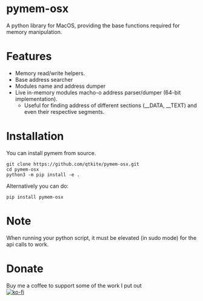 # pymem-osx
A python library for MacOS, providing the base functions required for memory manipulation.

# Features
- Memory read/write helpers.
- Base address searcher
- Modules name and address dumper
- Live in-memory modules macho-o address parser/dumper (64-bit implementation).
  - Useful for finding address of different sections (__DATA, __TEXT) and even their respective segments.

# Installation
You can install pymem from source.
```
git clone https://github.com/qtkite/pymem-osx.git
cd pymem-osx
python3 -m pip install -e .
```

Alternatively you can do:
```
pip install pymem-osx
```
# Note
When running your python script, it must be elevated (in sudo mode) for the api calls to work.

# Donate
Buy me a coffee to support some of the work I put out  
[![ko-fi](https://ko-fi.com/img/githubbutton_sm.svg)](https://ko-fi.com/B0B65F2OS)
